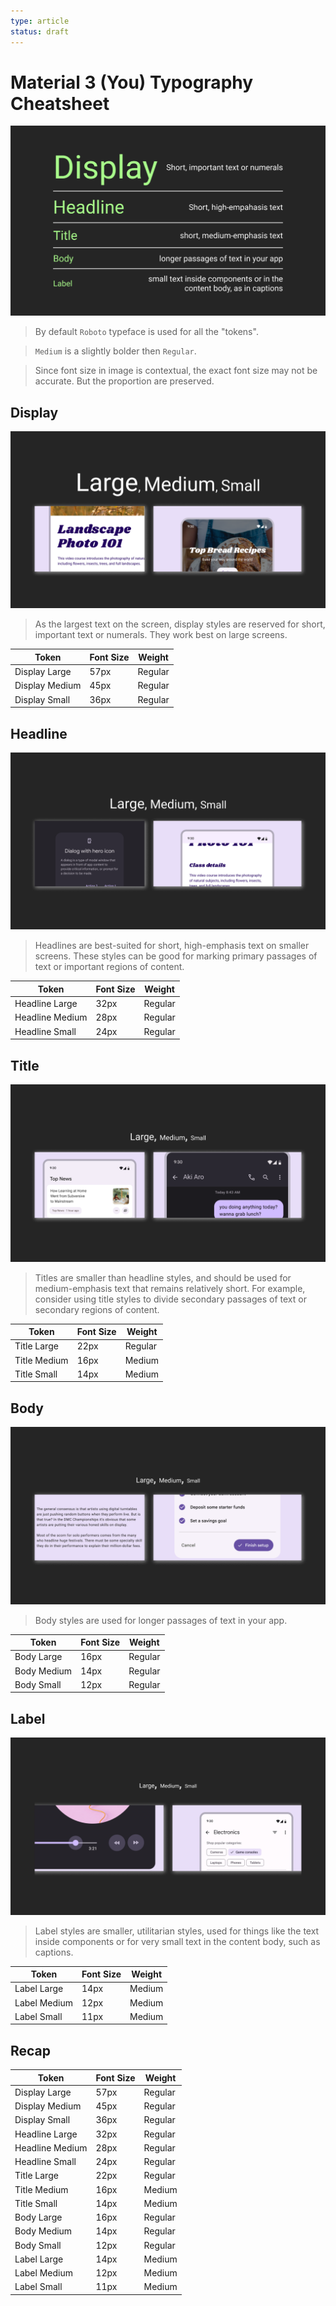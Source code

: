 ```yaml
---
type: article
status: draft
---
```


# Material 3 (You) Typography Cheatsheet

![The TLDR;](3-cheatsheet-thumb.png)

> By default `Roboto` typeface is used for all the "tokens".

> `Medium` is a slightly bolder then `Regular`.

> Since font size in image is contextual, the exact font size may not be accurate. But the proportion are preserved.

## Display

![](display-showcases.png)

> As the largest text on the screen, display styles are reserved for short, important text or numerals. They work best on large screens.  

| Token              | Font Size | Weight   |
|--------------------|-----------|----------|
| Display Large      | 57px      | Regular  |
| Display Medium     | 45px      | Regular  |
| Display Small      | 36px      | Regular  |

## Headline

![](headline-showcases.png)

> Headlines are best-suited for short, high-emphasis text on smaller screens. These styles can be good for marking primary passages of text or important regions of content.

| Token              | Font Size | Weight   |
|--------------------|-----------|----------|
| Headline Large     | 32px      | Regular  |
| Headline Medium    | 28px      | Regular  |
| Headline Small     | 24px      | Regular  |

## Title

![](title-showcases.png)

> Titles are smaller than headline styles, and should be used for medium-emphasis text that remains relatively short. For example, consider using title styles to divide secondary passages of text or secondary regions of content.

| Token              | Font Size | Weight   |
|--------------------|-----------|----------|
| Title Large        | 22px      | Regular  |
| Title Medium       | 16px      | Medium   |
| Title Small        | 14px      | Medium   |

## Body

![](body-showcases.png)

> Body styles are used for longer passages of text in your app. 

| Token              | Font Size | Weight   |
|--------------------|-----------|----------|
| Body Large         | 16px      | Regular  |
| Body Medium        | 14px      | Regular  |
| Body Small         | 12px      | Regular  |

## Label

![](label-showcases.png)

> Label styles are smaller, utilitarian styles, used for things like the text inside components or for very small text in the content body, such as captions. 

| Token              | Font Size | Weight   |
|--------------------|-----------|----------|
| Label Large        | 14px      | Medium   |
| Label Medium       | 12px      | Medium   |
| Label Small        | 11px      | Medium   |

## Recap

| Token              | Font Size | Weight   |
|--------------------|-----------|----------|
| Display Large      | 57px      | Regular  |
| Display Medium     | 45px      | Regular  |
| Display Small      | 36px      | Regular  |
| Headline Large     | 32px      | Regular  |
| Headline Medium    | 28px      | Regular  |
| Headline Small     | 24px      | Regular  |
| Title Large        | 22px      | Regular  |
| Title Medium       | 16px      | Medium   |
| Title Small        | 14px      | Medium   |
| Body Large         | 16px      | Regular  |
| Body Medium        | 14px      | Regular  |
| Body Small         | 12px      | Regular  |
| Label Large        | 14px      | Medium   |
| Label Medium       | 12px      | Medium   |
| Label Small        | 11px      | Medium   |